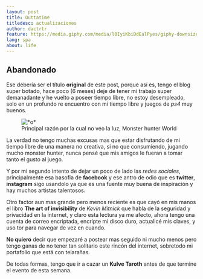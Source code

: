 ```yaml
---
layout: post
title: Outtatime
titledesc: actualizaciones
author: dactrtr
feature: https://media.giphy.com/media/l0IyiKbiDdEalPyes/giphy-downsized.gif
lang: spa
about: life
---
```


## Abandonado

Ese debería ser el título **original** de este post, porque así es, tengo el blog super botado, hace poco (6 meses) deje de tener mi trabajo super demanadante y he vuelto a poseer tiempo libre, no estoy desempleado, solo en un profundo re encuentro con mi tiempo libre y juegos de _ps4_ muy buenos.

<figure class="figimg">
	<img src="https://media.giphy.com/media/PCEADsVBRWD16/giphy-downsized-large.gif" alt ="*o*">
<figcaption>
Principal razón por la cual no veo la luz, Monster hunter World
</figcaption>
</figure>

La verdad no tengo muchas excusas mas que estar disfrutando de mi tiempo libre de una manera no creativa, si no que consumiendo, jugando mucho monster hunter, nunca pensé que mis amigos le fueran a tomar tanto el gusto al juego.

Y por mi segundo intento de dejar un poco de lado las _redes sociales_, principalmente esa basofia de **facebook** y ese antro de odio que es **twitter**, **instagram** sigo usandolo ya que es una fuente muy buena de inspiración y hay muchos artistas talentosos.

Otro factor aun mas grande pero menos reciente es que cayó en mis manos el libro **The art of invisibility** de _Kevin Mitnick_ que habla de la seguridad y privacidad en la internet, y claro esta lectura ya me afecto, ahora tengo una cuenta de correo encriptada, encripte mi disco duro, actualicé mis claves, y uso tor para navegar de vez en cuando.

**No quiero** decir que empezaré a postear mas seguido ni mucho menos pero tengo ganas de no tener tan solitario este rincón del internet, sobretodo mi portafolio que está con telarañas.

De todas formas, tengo que ir a cazar un **Kulve Taroth** antes de que termine el evento de esta semana.
